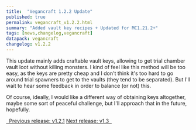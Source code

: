 ```yaml
---
title:  "Vegancraft 1.2.2 Update"
published: true
permalink: vegancraft_v1.2.2.html
summary: "Added vault key recipes + Updated for MC1.21.2+"
tags: [news,changelog,vegancraft]
datapack: vegancraft
changelog: v1.2.2
---
```


This update mainly adds craftable vault keys, allowing to get trial chamber vault loot without killing monsters. I kind of feel like this method will be too easy, as the keys are pretty cheap and I don't think it's too hard to go around trial spawners to get to the vaults (they tend to be separated). But I'll wait to hear some feedback in order to balance (or not) this.

Of course, ideally, I would like a different way of obtaining keys altogether, maybe some sort of peaceful challenge, but I'll approach that in the future, hopefully.

<div class="btn-group">
    <a href="vegancraft_v1.2.1.html" role="button" class="btn btn-primary"><i class="fa fa-caret-left"></i>&nbsp; Previous release: v1.2.1</a>
    <a href="vegancraft_v1.3.html" role="button" class="btn btn-primary">Next release: v1.3 &nbsp;<i class="fa fa-caret-right"></i></a>
</div>